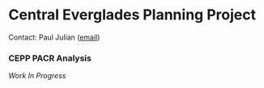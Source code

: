 
<!-- README.md is generated from README.Rmd. Please edit that file -->

# Central Everglades Planning Project

Contact: Paul Julian ([email](mailto:pauljulianphd@gmail.com))

### CEPP PACR Analysis

*Work In Progress*
